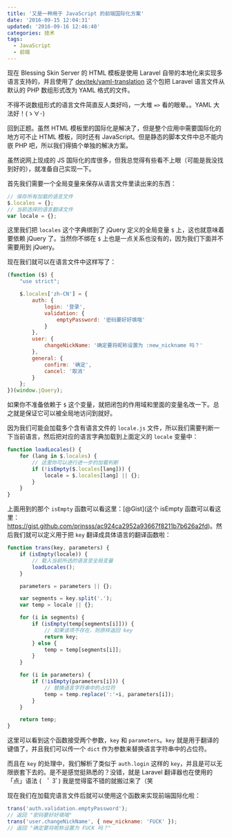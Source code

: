 ```yaml
---
title: '又是一种用于 JavaScript 的前端国际化方案'
date: '2016-09-15 12:04:31'
updated: '2016-09-16 12:46:40'
categories: 技术
tags:
  - JavaScript
  - 前端
---
```


现在 Blessing Skin Server 的 HTML 模板是使用 Laravel 自带的本地化来实现多语言支持的，并且使用了 [devitek/yaml-translation](https://github.com/Devitek/laravel-yaml-translation) 这个包把 Laravel 语言文件从默认的 PHP 数组形式改为 YAML 格式的文件。

不得不说数组形式的语言文件简直反人类好吗，一大堆 `=>` 看的眼晕。。YAML 大法好！(ゝ∀･)

回到正题。虽然 HTML 模板里的国际化是解决了，但是整个应用中需要国际化的地方可不止 HTML 模板，同时还有 JavaScript。但是静态的脚本文件中总不能内嵌 PHP 吧，所以我们得搞个单独的解决方案。

虽然说网上现成的 JS 国际化的库很多，但我总觉得有些看不上眼（可能是我没找到好的），就准备自己实现一下。

<!--more-->

首先我们需要一个全局变量来保存从语言文件里读出来的东西：

```javascript
// 保存所有加载的语言文件
$.locales = {};
// 当前选择的语言翻译文件
var locale = {};
```

这里我们把 `locales` 这个字典绑到了 jQuery 定义的全局变量 `$` 上，这也就意味着要依赖 jQuery 了。当然你不绑在 `$` 上也是一点关系也没有的，因为我们下面并不需要用到 jQuery。

现在我们就可以在语言文件中这样写了：

```javascript
(function ($) {
    "use strict";

    $.locales['zh-CN'] = {
        auth: {
            login: '登录',
            validation: {
                emptyPassword: '密码要好好填哦'
            }
        },
        user: {
            changeNickName: '确定要将昵称设置为 :new_nickname 吗？'
        },
        general: {
            confirm: '确定',
            cancel: '取消'
        }
    };
})(window.jQuery);
```

如果你不准备依赖于 `$` 这个变量，就把闭包的作用域和里面的变量名改一下。总之就是保证它可以被全局地访问到就好。

因为我们可能会加载多个含有语言文件的 `locale.js` 文件，所以我们需要判断一下当前语言，然后把对应的语言字典加载到上面定义的 `locale` 变量中：

```javascript
function loadLocales() {
    for (lang in $.locales) {
        // 这里你可以进行进一步的加载判断
        if (!isEmpty($.locales[lang])) {
            locale = $.locales[lang] || {};
        }
    }
}
```

上面用到的那个 `isEmpty` 函数可以看这里：[@Gist](这个 isEmpty 函数可以看这里：https://gist.github.com/prinsss/ac924ca2952a93667f8211b7b626a2fd)。然后我们就可以定义用于把 `key` 翻译成具体语言的翻译函数啦：

```javascript
function trans(key, parameters) {
    if (isEmpty(locale)) {
        // 载入当前所选的语言至全局变量
        loadLocales();
    }

    parameters = parameters || {};

    var segments = key.split('.');
    var temp = locale || {};

    for (i in segments) {
        if (isEmpty(temp[segments[i]])) {
            // 如果该项不存在，则原样返回 key
            return key;
        } else {
            temp = temp[segments[i]];
        }
    }

    for (i in parameters) {
        if (!isEmpty(parameters[i])) {
            // 替换语言字符串中的占位符
            temp = temp.replace(':'+i, parameters[i]);
        }
    }

    return temp;
}
```

这里可以看到这个函数接受两个参数，`key` 和 `parameters`。`key` 就是用于翻译的键值了，并且我们可以传一个 `dict` 作为参数来替换语言字符串中的占位符。

而且在 `key` 的处理中，我们解析了类似于 `auth.login` 这样的 `key`，并且是可以无限嵌套下去的。是不是感觉挺熟悉的？没错，就是 Laravel 翻译器也在使用的「点」语法 (　ﾟ 3ﾟ) 我是觉得蛮不错的就搬过来了（笑

现在我们在加载完语言文件后就可以使用这个函数来实现前端国际化啦：

```javascript
trans('auth.validation.emptyPassword');
// 返回 "密码要好好填哦"
trans('user.changeNickName', { new_nickname: 'FUCK' });
// 返回 "确定要将昵称设置为 FUCK 吗？"
```

